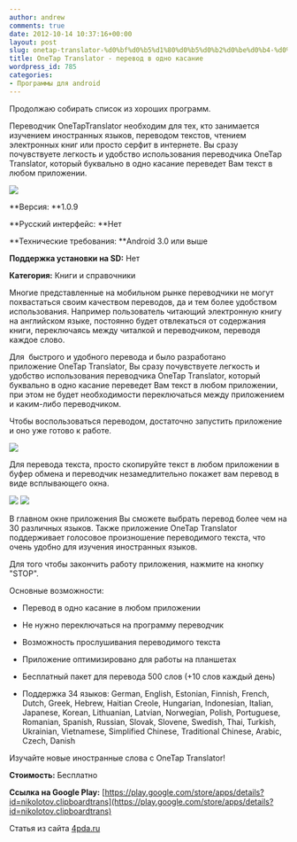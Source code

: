 ```yaml
---
author: andrew
comments: true
date: 2012-10-14 10:37:16+00:00
layout: post
slug: onetap-translator-%d0%bf%d0%b5%d1%80%d0%b5%d0%b2%d0%be%d0%b4-%d0%b2-%d0%be%d0%b4%d0%bd%d0%be-%d0%ba%d0%b0%d1%81%d0%b0%d0%bd%d0%b8%d0%b5
title: OneTap Translator - перевод в одно касание
wordpress_id: 785
categories:
- Программы для android
---
```


Продолжаю собирать список из хороших программ.





Переводчик OneTapTranslator необходим для тех, кто занимается изучением иностранных языков, переводом текстов, чтением электронных книг или просто серфит в интернете. Вы сразу почувствуете легкость и удобство использования переводчика OneTap Translator, который буквально в одно касание переведет Вам текст в любом приложении.





![](http://s.4pda.ru/wp-content/uploads/2012/10/triple-480x256.png)

<!-- more -->


**Версия: **1.0.9





**Русский интерфейс: **Нет





**Технические требования: **Android 3.0 или выше





**Поддержка установки на SD:** Нет





**Категория:** Книги и справочники









Многие представленные на мобильном рынке переводчики не могут похвастаться своим качеством переводов, да и тем более удобством использования. Например пользователь читающий электронную книгу на английском языке, постоянно будет отвлекаться от содержания книги, переключаясь между читалкой и переводчиком, переводя каждое слово.





Для  быстрого и удобного перевода и было разработано приложение OneTap Translator, Вы сразу почувствуете легкость и удобство использования переводчика OneTap Translator, который буквально в одно касание переведет Вам текст в любом приложении, при этом не будет необходимости переключаться между приложением и каким-либо переводчиком.





Чтобы воспользоваться переводом, достаточно запустить приложение и оно уже готово к работе.





![](http://s.4pda.ru/wp-content/uploads/2012/10/s1.png)





Для перевода текста, просто скопируйте текст в любом приложении в буфер обмена и переводчик незамедлительно покажет вам перевод в виде всплывающего окна.





![](http://s.4pda.ru/wp-content/uploads/2012/10/s2-288x480.png)
![](http://s.4pda.ru/wp-content/uploads/2012/10/s3-288x480.png)




В главном окне приложения Вы сможете выбрать перевод более чем на 30 различных языков. Также приложение OneTap Translator поддерживает голосовое произношение переводимого текста, что очень удобно для изучения иностранных языков.





Для того чтобы закончить работу приложения, нажмите на кнопку "STOP".





Основные возможности:








  * Перевод в одно касание в любом приложении



  * Не нужно переключаться на программу переводчик



  * Возможность прослушивания переводимого текста



  * Приложение оптимизировано для работы на планшетах



  * Бесплатный пакет для перевода 500 слов (+10 слов каждый день)



  * Поддержка 34 языков: German, English, Estonian, Finnish, French, Dutch, Greek, Hebrew, Haitian Creole, Hungarian, Indonesian, Italian, Japanese, Korean, Lithuanian, Latvian, Norwegian, Polish, Portuguese, Romanian, Spanish, Russian, Slovak, Slovene, Swedish, Thai, Turkish, Ukrainian, Vietnamese, Simplified Chinese, Traditional Chinese, Arabic, Czech, Danish






Изучайте новые иностранные слова с OneTap Translator!





**Стоимость:** Бесплатно





**Ссылка на Google Play:** [https://play.google.com/store/apps/details?id=nikolotov.clipboardtrans](https://play.google.com/store/apps/details?id=nikolotov.clipboardtrans)





Статья из сайта [4pda.ru](http://4pda.ru/2012/10/13/74600/)
